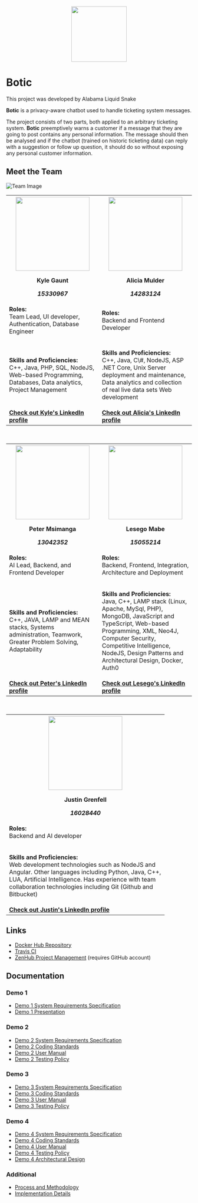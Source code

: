 ```
```
<div align="center"><img src="https://cos301-2019-se.github.io/Botic/images/Logo2.png" width="150"></div>

# Botic

This project was developed by Alabama Liquid Snake

**Botic** is a privacy-aware chatbot used to handle ticketing system messages.

The project consists of two parts, both applied to an arbitrary ticketing system. **Botic** preemptively warns a customer if a message that they are going to post contains any personal information. The message should then be analysed and if the chatbot (trained on historic ticketing data) can reply with a suggestion or follow up question, it should do so without exposing any personal customer information.

<!--## Live Demo
1. In your browser, open: https://botic-frontend.herokuapp.com
2. Type your message in the open chatbot, include personal information.
3. Observe as the information is highlighted according to how serve it is.
4. Click send to see the Chatbot's response.-->

## Meet the Team
![Team Image](https://i.imgur.com/9otROBF.jpg)
<div width="100%">
	<table>
	<col width="50%">
		<tr>
			<th><img src="https://cos301-2019-se.github.io/Botic//images/Kyle.PNG" height="200px"><p>Kyle Gaunt</p><i>15330967</i></th>
			<th><img src="https://cos301-2019-se.github.io/Botic//images/Alicia.PNG" height="200px"><p>Alicia Mulder</p><i>14283124</i></th>
		</tr>
		<tr>
			<td><p><b>Roles: </b><br>Team Lead, UI developer, Authentication, Database Engineer</p></td>
			<td><p><b>Roles: </b><br>Backend and Frontend Developer</p></td>
		</tr>
		<tr>
			<td><p><b>Skills and Proficiencies: </b><br>C++, Java, PHP, SQL, NodeJS, Web-based Programming, Databases, Data analytics, Project Management</p></td>
			<td><p><b>Skills and Proficiencies: </b><br>C++, Java, C\#, NodeJS, ASP .NET Core, Unix Server deployment and maintenance, Data analytics and collection of real live data sets Web development</p></td>
		</tr>
		<tr>
			<td><a href="https://www.linkedin.com/in/kvgaunt"><b>Check out Kyle's LinkedIn profile</a></td>
			<td><a href="https://www.linkedin.com/in/alicia-mulder-85019b184"><b>Check out Alicia's LinkedIn profile</a></td>
				</form>
		</tr>
   </table>
</div>

<br>
<div width="100%">
	<table>
	<col width="50%">
		<tr>
			<th><img src="https://cos301-2019-se.github.io/Botic//images/Peter.PNG" height="200px"><p>Peter Msimanga</p><i>13042352</i></th>
			<th><img src="https://cos301-2019-se.github.io/Botic//images/Lesego.PNG" height="200px"><p>Lesego Mabe</p><i>15055214</i></th>
		</tr>
		<tr>
			<td><p><b>Roles: </b><br>AI Lead, Backend, and Frontend Developer</p></td>
			<td><p><b>Roles: </b><br>Backend, Frontend, Integration, Architecture and Deployment</p></td>
		</tr>
		<tr>
			<td><p><b>Skills and Proficiencies: </b><br>C++, JAVA, LAMP and MEAN stacks, Systems administration, Teamwork, Greater Problem Solving, Adaptability</p></td>
			<td><p><b>Skills and Proficiencies: </b><br>Java, C++, LAMP stack (Linux, Apache, MySql, PHP), MongoDB, JavaScript and TypeScript, Web-based Programming, XML, Neo4J, Computer Security, Competitive Intelligence, NodeJS, Design Patterns and Architectural Design, Docker, Auth0</p></td>
		</tr>
		<tr>
			<td><a href="https://www.linkedin.com/in/peter-msimanga-b82098182"><b>Check out Peter's LinkedIn profile</a></td>
			<td><a href="https://www.linkedin.com/in/lesegogomolemo"><b>Check out Lesego's LinkedIn profile</a></td>
				</form>
		</tr>
   </table>
</div>
<br>
<div width="50%">
	<table>
	<col width="430px%">
		<tr>
			<th><img src="https://cos301-2019-se.github.io/Botic//images/Justin.PNG" height="200px"><p>Justin Grenfell</p><i>16028440</i></th>
		</tr>
		<tr>
			<td><p><b>Roles: </b><br>Backend and AI developer</p></td>
		</tr>
		<tr>
			<td><p><b>Skills and Proficiencies: </b><br>Web development technologies such as NodeJS and Angular. Other languages including Python, Java, C++, LUA, Artificial Intelligence. Has experience with team collaboration technologies including Git (Github and Bitbucket)</p></td>
		</tr>
		<tr>
			<td><a href="https://www.linkedin.com/in/justin-grenfell-7b6b6915b"><b>Check out Justin's LinkedIn profile</a></td>
				</form>
		</tr>
   </table>
</div>


## Links
- <a href="https://hub.docker.com/r/alabamaliquidservices/botic" target="_blank">Docker Hub Repository</a>
- <a href="https://travis-ci.com/cos301-2019-se/Botic" target="_blank">Travis CI</a>
- <a href="https://app.zenhub.com/workspaces/botic-5cc1a7ea036c7737a1fc9673/board?repos=182156004" target="_blank">ZenHub Project Management</a> (requires GitHub account)

## Documentation

### Demo 1
  - [Demo 1 System Requirements Specification](https://drive.google.com/file/d/1KzBehg391ZpyGEqGbdeUu98ax0Qbnpo-/view?usp=sharing)
  - [Demo 1 Presentation](https://drive.google.com/file/d/1dS4J__vxCp_sp6yDoKDhxq7MSAVnprEf/view)

### Demo 2
  - [Demo 2 System Requirements Specification](https://cos301-2019-se.github.io/Botic/compiled/Botic_SRS_v2.pdf)
  - [Demo 2 Coding Standards](https://cos301-2019-se.github.io/Botic/compiled/Coding_Standards_v1.pdf)
  - [Demo 2 User Manual](https://cos301-2019-se.github.io/Botic/compiled/User_Manual_v1.pdf)
  - [Demo 2 Testing Policy](https://cos301-2019-se.github.io/Botic/compiled/Testing_Policy_v1.pdf)

### Demo 3
  - [Demo 3 System Requirements Specification](https://cos301-2019-se.github.io/Botic/compiled/Botic_SRS_v3.pdf)
  - [Demo 3 Coding Standards](https://cos301-2019-se.github.io/Botic/compiled/Coding_Standards_v2.pdf)
  - [Demo 3 User Manual](https://cos301-2019-se.github.io/Botic/compiled/User_Manual_v2.pdf)
  - [Demo 3 Testing Policy](https://cos301-2019-se.github.io/Botic/compiled/Testing_Policy_v2.pdf)

### Demo 4
  - [Demo 4 System Requirements Specification](https://cos301-2019-se.github.io/Botic/compiled/Botic_SRS_v4.pdf)
  - [Demo 4 Coding Standards](https://cos301-2019-se.github.io/Botic/compiled/Coding_Standards_v3.pdf)
  - [Demo 4 User Manual](https://cos301-2019-se.github.io/Botic/compiled/User_Manual_v3.pdf)
  - [Demo 4 Testing Policy](https://cos301-2019-se.github.io/Botic/compiled/Testing_Policy_v3.pdf)
  - [Demo 4 Architectural Design](https://cos301-2019-se.github.io/Botic/compiled/Architecture_and_Deployment_Diagrams.pdf)

### Additional
  - [Process and Methodology](https://cos301-2019-se.github.io/Botic/compiled/Process_and_Methodology.pdf)
  - [Implementation Details](https://cos301-2019-se.github.io/Botic/compiled/Implementation.pdf)
</body>
